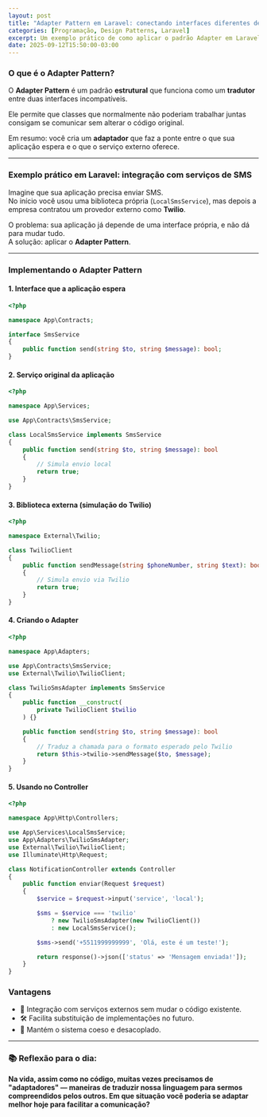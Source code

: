```yaml
---
layout: post
title: "Adapter Pattern em Laravel: conectando interfaces diferentes de forma elegante"
categories: [Programação, Design Patterns, Laravel]
excerpt: Um exemplo prático de como aplicar o padrão Adapter em Laravel para integrar sistemas ou serviços que não falam a mesma linguagem.
date: 2025-09-12T15:50:00-03:00
---
```


### O que é o Adapter Pattern?

O **Adapter Pattern** é um padrão **estrutural** que funciona como um **tradutor** entre duas interfaces incompatíveis.  

Ele permite que classes que normalmente não poderiam trabalhar juntas consigam se comunicar sem alterar o código original.  

Em resumo: você cria um **adaptador** que faz a ponte entre o que sua aplicação espera e o que o serviço externo oferece.  

---

### Exemplo prático em Laravel: integração com serviços de SMS

Imagine que sua aplicação precisa enviar SMS.  
No início você usou uma biblioteca própria (`LocalSmsService`), mas depois a empresa contratou um provedor externo como **Twilio**.  

O problema: sua aplicação já depende de uma interface própria, e não dá para mudar tudo.  
A solução: aplicar o **Adapter Pattern**.  

---

### Implementando o Adapter Pattern

#### 1. Interface que a aplicação espera
```php
<?php

namespace App\Contracts;

interface SmsService
{
    public function send(string $to, string $message): bool;
}
```

#### 2. Serviço original da aplicação
```php
<?php

namespace App\Services;

use App\Contracts\SmsService;

class LocalSmsService implements SmsService
{
    public function send(string $to, string $message): bool
    {
        // Simula envio local
        return true;
    }
}
```

#### 3. Biblioteca externa (simulação do Twilio)
```php
<?php

namespace External\Twilio;

class TwilioClient
{
    public function sendMessage(string $phoneNumber, string $text): bool
    {
        // Simula envio via Twilio
        return true;
    }
}
```

#### 4. Criando o Adapter
```php
<?php

namespace App\Adapters;

use App\Contracts\SmsService;
use External\Twilio\TwilioClient;

class TwilioSmsAdapter implements SmsService
{
    public function __construct(
        private TwilioClient $twilio
    ) {}

    public function send(string $to, string $message): bool
    {
        // Traduz a chamada para o formato esperado pelo Twilio
        return $this->twilio->sendMessage($to, $message);
    }
}
```

#### 5. Usando no Controller
```php
<?php

namespace App\Http\Controllers;

use App\Services\LocalSmsService;
use App\Adapters\TwilioSmsAdapter;
use External\Twilio\TwilioClient;
use Illuminate\Http\Request;

class NotificationController extends Controller
{
    public function enviar(Request $request)
    {
        $service = $request->input('service', 'local');

        $sms = $service === 'twilio'
            ? new TwilioSmsAdapter(new TwilioClient())
            : new LocalSmsService();

        $sms->send('+5511999999999', 'Olá, este é um teste!');

        return response()->json(['status' => 'Mensagem enviada!']);
    }
}
```

### Vantagens
- 🔌 Integração com serviços externos sem mudar o código existente.
- 🛠️ Facilita substituição de implementações no futuro.
- 🧩 Mantém o sistema coeso e desacoplado.

---

### 📚 Reflexão para o dia:
**Na vida, assim como no código, muitas vezes precisamos de "adaptadores" — maneiras de traduzir nossa linguagem para sermos compreendidos pelos outros. Em que situação você poderia se adaptar melhor hoje para facilitar a comunicação?**